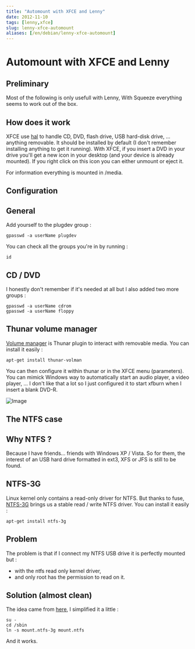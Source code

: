 ```yaml
---
title: "Automount with XFCE and Lenny"
date: 2012-11-10
tags: [lenny,xfce]
slug: lenny-xfce-automount
aliases: [/en/debian/lenny-xfce-automount]
---
```

# Automount with XFCE and Lenny

## Preliminary
Most of the following is only usefull with Lenny, With Squeeze everything seems to work out of the box.

## How does it work

XFCE use [hal](http://www.freedesktop.org/wiki/Software/hal) to handle CD, DVD, flash drive, USB hard-disk drive, ... anything removable. It should be installed by default (I don't remember installing anything to get it running). With XFCE, if you insert a DVD in your drive you'll get a new icon in your desktop (and your device is already mounted). If you right click on this icon you can either unmount or eject it.

For information everything is mounted in /media.

## Configuration

## General
Add yourself to the plugdev group :

```
gpasswd -a userName plugdev
```

You can check all the groups you're in by running :

```
id
```

## CD / DVD

I honestly don't remember if it's needed at all but I also added two more groups :

```
gpasswd -a userName cdrom
gpasswd -a userName floppy
```

## Thunar volume manager

[Volume manager](http://foo-projects.org/~benny/projects/thunar-volman/index.html) is Thunar plugin to interact with removable media. You can install it easily :

```
apt-get install thunar-volman
```

You can then configure it within thunar or in the XFCE menu (parameters). You can mimick Windows way to automatically start an audio player, a video player, ... I don't like that a lot so I just configured it to start xfburn when I insert a blank DVD-R.

![Image](/en/debian/volman.png)

## The NTFS case

## Why NTFS ?
Because I have friends... friends with Windows XP / Vista. So for them, the interest of an USB hard drive formatted in ext3, XFS or JFS is still to be found.

## NTFS-3G

Linux kernel only contains a read-only driver for NTFS. But thanks to fuse, [NTFS-3G](http://www.ntfs-3g.org/) brings us a stable read / write NTFS driver. You can install it easily :

```
apt-get install ntfs-3g
```

## Problem

The problem is that if I connect my NTFS USB drive it is perfectly mounted but :

*	with the ntfs read only kernel driver,
*	and only root has the permission to read on it.

## Solution (almost clean)

The idea came from [here](http://gentoo-wiki.com/HOWTO_NTFS_write_with_ntfs-3g#Adding_.2Fsbin.2Fmount.ntfs_is_more_easier_.28hal-0.5.9.1_or_later.29), I simplified it a little :

```
su -
cd /sbin
ln -s mount.ntfs-3g mount.ntfs
```

And it works.

